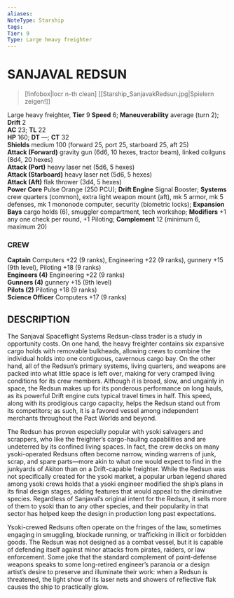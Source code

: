 ```yaml
---
aliases: 
NoteType: Starship
tags: 
Tier: 9
Type: Large heavy freighter 
---
```

# SANJAVAL REDSUN
> [!infobox|locr n-th clean]
>  [[Starship_SanjavakRedsun.jpg|Spielern zeigen!]]
> 
Large heavy freighter, **Tier** 9 
**Speed** 6; **Maneuverability** average (turn 2); **Drift** 2  
**AC** 23; **TL** 22  
**HP** 160; **DT** —; **CT** 32  
**Shields** medium 100 (forward 25, port 25, starboard 25, aft 25)  
**Attack (Forward)** gravity gun (6d6, 10 hexes, tractor beam), linked coilguns (8d4, 20 hexes)  
**Attack (Port)** heavy laser net (5d6, 5 hexes)  
**Attack (Starboard)** heavy laser net (5d6, 5 hexes)  
**Attack (Aft)** flak thrower (3d4, 5 hexes)  
**Power Core** Pulse Orange (250 PCU); **Drift Engine** Signal Booster; **Systems** crew quarters (common), extra light weapon mount (aft), mk 5 armor, mk 5 defenses, mk 1 mononode computer, security (biometric locks); **Expansion Bays** cargo holds (6), smuggler compartment, tech workshop; **Modifiers** +1 any one check per round, +1 Piloting; **Complement** 12 (minimum 6, maximum 20)

### CREW

**Captain** Computers +22 (9 ranks), Engineering +22 (9 ranks), gunnery +15 (9th level), Piloting +18 (9 ranks)  
**Engineers (4)** Engineering +22 (9 ranks)  
**Gunners (4)** gunnery +15 (9th level)  
**Pilots (2)** Piloting +18 (9 ranks)  
**Science Officer** Computers +17 (9 ranks)

## DESCRIPTION

The Sanjaval Spaceflight Systems Redsun-class trader is a study in opportunity costs. On one hand, the heavy freighter contains six expansive cargo holds with removable bulkheads, allowing crews to combine the individual holds into one contiguous, cavernous cargo bay. On the other hand, all of the Redsun’s primary systems, living quarters, and weapons are packed into what little space is left over, making for very cramped living conditions for its crew members. Although it is broad, slow, and ungainly in space, the Redsun makes up for its ponderous performance on long hauls, as its powerful Drift engine cuts typical travel times in half. This speed, along with its prodigious cargo capacity, helps the Redsun stand out from its competitors; as such, it is a favored vessel among independent merchants throughout the Pact Worlds and beyond.  
  
The Redsun has proven especially popular with ysoki salvagers and scrappers, who like the freighter’s cargo-hauling capabilities and are undeterred by its confined living spaces. In fact, the crew decks on many ysoki-operated Redsuns often become narrow, winding warrens of junk, scrap, and spare parts—more akin to what one would expect to find in the junkyards of Akiton than on a Drift-capable freighter. While the Redsun was not specifically created for the ysoki market, a popular urban legend shared among ysoki crews holds that a ysoki engineer modified the ship’s plans in its final design stages, adding features that would appeal to the diminutive species. Regardless of Sanjaval’s original intent for the Redsun, it sells more of them to ysoki than to any other species, and their popularity in that sector has helped keep the design in production long past expectations.  
  
Ysoki-crewed Redsuns often operate on the fringes of the law, sometimes engaging in smuggling, blockade running, or trafficking in illicit or forbidden goods. The Redsun was not designed as a combat vessel, but it is capable of defending itself against minor attacks from pirates, raiders, or law enforcement. Some joke that the standard complement of point-defense weapons speaks to some long-retired engineer’s paranoia or a design artist’s desire to preserve and illuminate their work: when a Redsun is threatened, the light show of its laser nets and showers of reflective flak causes the ship to practically glow.
